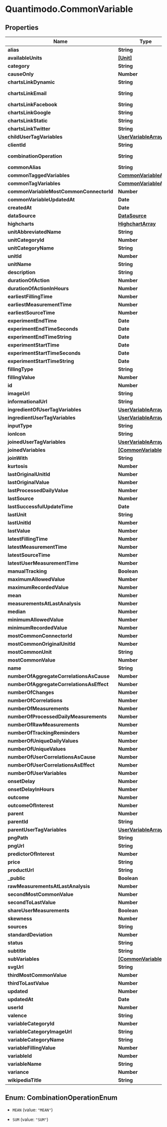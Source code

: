 # Quantimodo.CommonVariable

## Properties
Name | Type | Description | Notes
------------ | ------------- | ------------- | -------------
**alias** | **String** | Example:  | 
**availableUnits** | [**[Unit]**](Unit.md) |  | 
**category** | **String** | Example: Sleep | [optional] 
**causeOnly** | **Number** | A value of 1 indicates that this variable is generally a cause in a causal relationship.  An example of a causeOnly variable would be a variable such as Cloud Cover which would generally not be influenced by the behaviour of the user. | 
**chartsLinkDynamic** | **String** | Example: https://local.quantimo.do/ionic/Modo/www/#/app/charts/Barometric%20Pressure?variableName&#x3D;Barometric%20Pressure&amp;userId&#x3D;230&amp;pngUrl&#x3D;https%3A%2F%2Fapp.quantimo.do%2Fionic%2FModo%2Fwww%2Fimg%2Fvariable_categories%2Fenvironment.png | 
**chartsLinkEmail** | **String** | Example: mailto:?subject&#x3D;Check%20out%20my%20Barometric%20Pressure%20data%21&amp;body&#x3D;See%20my%20Barometric%20Pressure%20history%20at%20https%3A%2F%2Flocal.quantimo.do%2Fapi%2Fv2%2Fcharts%3FvariableName%3DBarometric%2520Pressure%26userId%3D230%26pngUrl%3Dhttps%253A%252F%252Fapp.quantimo.do%252Fionic%252FModo%252Fwww%252Fimg%252Fvariable_categories%252Fenvironment.png%0A%0AHave%20a%20great%20day! | 
**chartsLinkFacebook** | **String** | Example: https://www.facebook.com/sharer/sharer.php?u&#x3D;https%3A%2F%2Flocal.quantimo.do%2Fapi%2Fv2%2Fcharts%3FvariableName%3DBarometric%2520Pressure%26userId%3D230%26pngUrl%3Dhttps%253A%252F%252Fapp.quantimo.do%252Fionic%252FModo%252Fwww%252Fimg%252Fvariable_categories%252Fenvironment.png | 
**chartsLinkGoogle** | **String** | Example: https://plus.google.com/share?url&#x3D;https%3A%2F%2Flocal.quantimo.do%2Fapi%2Fv2%2Fcharts%3FvariableName%3DBarometric%2520Pressure%26userId%3D230%26pngUrl%3Dhttps%253A%252F%252Fapp.quantimo.do%252Fionic%252FModo%252Fwww%252Fimg%252Fvariable_categories%252Fenvironment.png | 
**chartsLinkStatic** | **String** | Example: https://local.quantimo.do/api/v2/charts?variableName&#x3D;Barometric%20Pressure&amp;userId&#x3D;230&amp;pngUrl&#x3D;https%3A%2F%2Fapp.quantimo.do%2Fionic%2FModo%2Fwww%2Fimg%2Fvariable_categories%2Fenvironment.png | 
**chartsLinkTwitter** | **String** | Example: https://twitter.com/home?status&#x3D;Check%20out%20my%20Barometric%20Pressure%20data%21%20https%3A%2F%2Flocal.quantimo.do%2Fapi%2Fv2%2Fcharts%3FvariableName%3DBarometric%2520Pressure%26userId%3D230%26pngUrl%3Dhttps%253A%252F%252Fapp.quantimo.do%252Fionic%252FModo%252Fwww%252Fimg%252Fvariable_categories%252Fenvironment.png%20%40quantimodo | 
**childUserTagVariables** | [**UserVariableArray**](UserVariableArray.md) |  | 
**clientId** | **String** | Example: local | 
**combinationOperation** | **String** | Way to aggregate measurements over time. Options are \&quot;MEAN\&quot; or \&quot;SUM\&quot;. SUM should be used for things like minutes of exercise.  If you use MEAN for exercise, then a person might exercise more minutes in one day but add separate measurements that were smaller.  So when we are doing correlational analysis, we would think that the person exercised less that day even though they exercised more.  Conversely, we must use MEAN for things such as ratings which cannot be SUMMED. | 
**commonAlias** | **String** | Example: Mood_(psychology) | [optional] 
**commonTaggedVariables** | [**CommonVariableArray**](CommonVariableArray.md) |  | 
**commonTagVariables** | [**CommonVariableArray**](CommonVariableArray.md) |  | 
**commonVariableMostCommonConnectorId** | **Number** | Example: 13 | 
**commonVariableUpdatedAt** | **Date** | Example: 2017-07-30 20:47:38 | 
**createdAt** | **Date** | Example: 2014-10-23 03:41:06 | [optional] 
**dataSource** | [**DataSource**](DataSource.md) |  | 
**highcharts** | [**HighchartArray**](HighchartArray.md) |  | [optional] 
**unitAbbreviatedName** | **String** | Abbreviated name of the default unit for the variable | 
**unitCategoryId** | **Number** | Example: 1 | [optional] 
**unitCategoryName** | **String** | Example: Duration | [optional] 
**unitId** | **Number** | Id of the default unit for the variable | 
**unitName** | **String** | Example: Hours | [optional] 
**description** | **String** | Example: positive | [optional] 
**durationOfAction** | **Number** | The amount of time over which a predictor/stimulus event can exert an observable influence on an outcome variable value. For instance, aspirin (stimulus/predictor) typically decreases headache severity for approximately four hours (duration of action) following the onset delay. | 
**durationOfActionInHours** | **Number** | Example: 168 | [optional] 
**earliestFillingTime** | **Number** | Example: 1362099600 | 
**earliestMeasurementTime** | **Number** | Earliest measurement time | 
**earliestSourceTime** | **Number** | Example: 1334473200 | 
**experimentEndTime** | **Date** | Example:  | 
**experimentEndTimeSeconds** | **Date** | Example:  | 
**experimentEndTimeString** | **Date** | Example:  | 
**experimentStartTime** | **Date** | Example:  | 
**experimentStartTimeSeconds** | **Date** | Example:  | 
**experimentStartTimeString** | **Date** | Example:  | 
**fillingType** | **String** | Example:  | 
**fillingValue** | **Number** | When it comes to analysis to determine the effects of this variable, knowing when it did not occur is as important as knowing when it did occur. For example, if you are tracking a medication, it is important to know when you did not take it, but you do not have to log zero values for all the days when you haven&#39;t taken it. Hence, you can specify a filling value (typically 0) to insert whenever data is missing. | 
**id** | **Number** | Variable ID | [optional] 
**imageUrl** | **String** |  | [optional] 
**informationalUrl** | **String** | Example:  | 
**ingredientOfUserTagVariables** | [**UserVariableArray**](UserVariableArray.md) |  | 
**ingredientUserTagVariables** | [**UserVariableArray**](UserVariableArray.md) |  | 
**inputType** | **String** | Example: slider | [optional] 
**ionIcon** | **String** |  | [optional] 
**joinedUserTagVariables** | [**UserVariableArray**](UserVariableArray.md) |  | 
**joinedVariables** | [**[CommonVariable]**](CommonVariable.md) | Array of Variables that are joined with this Variable | 
**joinWith** | **String** | The Variable this Variable should be joined with. If the variable is joined with some other variable then it is not shown to user in the list of variables. | 
**kurtosis** | **Number** | Example: 10.764488721491 | [optional] 
**lastOriginalUnitId** | **Number** | Example: 47 | 
**lastOriginalValue** | **Number** | Example: 100900 | 
**lastProcessedDailyValue** | **Number** | Example: 100900 | 
**lastSource** | **Number** | Last source | 
**lastSuccessfulUpdateTime** | **Date** | Example: 2017-02-08 17:43:01 | 
**lastUnit** | **String** | Last unit | 
**lastUnitId** | **Number** | Example: 47 | 
**lastValue** | **Number** | Last value | 
**latestFillingTime** | **Number** | Example: 1501722000 | 
**latestMeasurementTime** | **Number** | Latest measurement time | 
**latestSourceTime** | **Number** | Example: 1501722000 | 
**latestUserMeasurementTime** | **Number** | Example: 1501722000 | 
**manualTracking** | **Boolean** | Example: 1 | [optional] 
**maximumAllowedValue** | **Number** | The maximum allowed value for measurements. While you can record a value above this maximum, it will be excluded from the correlation analysis. | 
**maximumRecordedValue** | **Number** | Example: 104700 | 
**mean** | **Number** | Example: 2202.3886251393 | [optional] 
**measurementsAtLastAnalysis** | **Number** | Example: 9795 | 
**median** | **Number** | Example: 2255.9284755781 | [optional] 
**minimumAllowedValue** | **Number** | The minimum allowed value for measurements. While you can record a value below this minimum, it will be excluded from the correlation analysis. | 
**minimumRecordedValue** | **Number** | Example: 1008.74 | 
**mostCommonConnectorId** | **Number** | Example: 7 | [optional] 
**mostCommonOriginalUnitId** | **Number** | Example: 2 | [optional] 
**mostCommonUnit** | **String** | Most common unit | 
**mostCommonValue** | **Number** | Most common value | 
**name** | **String** | User-defined variable display name. | 
**numberOfAggregateCorrelationsAsCause** | **Number** | Example: 386 | [optional] 
**numberOfAggregateCorrelationsAsEffect** | **Number** | Example: 2074 | [optional] 
**numberOfChanges** | **Number** | Example: 1317 | 
**numberOfCorrelations** | **Number** | Number of correlations | 
**numberOfMeasurements** | **Number** | Example: 308554 | [optional] 
**numberOfProcessedDailyMeasurements** | **Number** | Example: 1364 | 
**numberOfRawMeasurements** | **Number** | Number of measurements | 
**numberOfTrackingReminders** | **Number** | Example: 6 | [optional] 
**numberOfUniqueDailyValues** | **Number** | Example: 283 | 
**numberOfUniqueValues** | **Number** | Example: 74 | [optional] 
**numberOfUserCorrelationsAsCause** | **Number** | Example: 155 | 
**numberOfUserCorrelationsAsEffect** | **Number** | Example: 0 | 
**numberOfUserVariables** | **Number** | Example: 307 | [optional] 
**onsetDelay** | **Number** | The amount of time in seconds that elapses after the predictor/stimulus event before the outcome as perceived by a self-tracker is known as the onset delay. For example, the onset delay between the time a person takes an aspirin (predictor/stimulus event) and the time a person perceives a change in their headache severity (outcome) is approximately 30 minutes. | 
**onsetDelayInHours** | **Number** | Example: 0 | 
**outcome** | **Number** | Outcome variables (those with &#x60;outcome&#x60; &#x3D;&#x3D; 1) are variables for which a human would generally want to identify the influencing factors. These include symptoms of illness, physique, mood, cognitive performance, etc.  Generally correlation calculations are only performed on outcome variables. | 
**outcomeOfInterest** | **Number** | Example: 0 | 
**parent** | **Number** | Id of the parent variable if this variable has any parent | 
**parentId** | **String** | Example:  | 
**parentUserTagVariables** | [**UserVariableArray**](UserVariableArray.md) |  | 
**pngPath** | **String** | Example: img/variable_categories/sleep.png | [optional] 
**pngUrl** | **String** | Example: https://app.quantimo.do/ionic/Modo/www/img/variable_categories/sleep.png | [optional] 
**predictorOfInterest** | **Number** | Example: 0 | 
**price** | **String** | Example:  | 
**productUrl** | **String** | Example:  | 
**_public** | **Boolean** | Example: 1 | [optional] 
**rawMeasurementsAtLastAnalysis** | **Number** | The number of measurements that a given user had for this variable the last time a correlation calculation was performed. Generally correlation values are only updated once the current number of measurements for a variable is more than 10% greater than the rawMeasurementsAtLastAnalysis.  This avoids a computationally-demanding recalculation when there&#39;s not enough new data to make a significant difference in the correlation. | 
**secondMostCommonValue** | **Number** | Example: 8 | [optional] 
**secondToLastValue** | **Number** | Example: 101800 | 
**shareUserMeasurements** | **Boolean** | Example: false | 
**skewness** | **Number** | Example: 0.2461351905455 | [optional] 
**sources** | **String** | Comma-separated list of source names to limit variables to those sources | 
**standardDeviation** | **Number** | Example: 1840.535129803 | [optional] 
**status** | **String** | Example: UPDATED | 
**subtitle** | **String** | Based on sort filter and can be shown beneath variable name on search list | [optional] 
**subVariables** | [**[CommonVariable]**](CommonVariable.md) | Array of Variables that are sub variables to this Variable | 
**svgUrl** | **String** | Example: https://app.quantimo.do/ionic/Modo/www/img/variable_categories/sleep.svg | [optional] 
**thirdMostCommonValue** | **Number** | Example: 7 | [optional] 
**thirdToLastValue** | **Number** | Example: 102000 | 
**updated** | **Number** | When this variable or its settings were last updated | 
**updatedAt** | **Date** | Example: 2017-07-31 03:57:06 | [optional] 
**userId** | **Number** | Example: 230 | 
**valence** | **String** | Example: positive | [optional] 
**variableCategoryId** | **Number** | Example: 6 | [optional] 
**variableCategoryImageUrl** | **String** | Example: https://maxcdn.icons8.com/Color/PNG/96/Household/sleeping_in_bed-96.png | [optional] 
**variableCategoryName** | **String** | Variable category like Mood, Sleep, Physical Activity, Treatment, Symptom, etc. | 
**variableFillingValue** | **Number** | Example: -1 | 
**variableId** | **Number** | Example: 96380 | 
**variableName** | **String** | Example: Sleep Duration | [optional] 
**variance** | **Number** | Example: 115947037.40816 | [optional] 
**wikipediaTitle** | **String** | Example:  | 


<a name="CombinationOperationEnum"></a>
## Enum: CombinationOperationEnum


* `MEAN` (value: `"MEAN"`)

* `SUM` (value: `"SUM"`)




